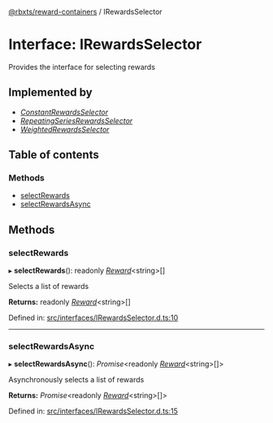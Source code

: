 [@rbxts/reward-containers](../README.md) / IRewardsSelector

# Interface: IRewardsSelector

Provides the interface for selecting rewards

## Implemented by

* [*ConstantRewardsSelector*](../classes/constantrewardsselector.md)
* [*RepeatingSeriesRewardsSelector*](../classes/repeatingseriesrewardsselector.md)
* [*WeightedRewardsSelector*](../classes/weightedrewardsselector.md)

## Table of contents

### Methods

- [selectRewards](irewardsselector.md#selectrewards)
- [selectRewardsAsync](irewardsselector.md#selectrewardsasync)

## Methods

### selectRewards

▸ **selectRewards**(): readonly [*Reward*](../README.md#reward)<string\>[]

Selects a list of rewards

**Returns:** readonly [*Reward*](../README.md#reward)<string\>[]

Defined in: [src/interfaces/IRewardsSelector.d.ts:10](https://github.com/Bytebit-Org/roblox-RewardContainers/blob/19b2d3b/src/interfaces/IRewardsSelector.d.ts#L10)

___

### selectRewardsAsync

▸ **selectRewardsAsync**(): *Promise*<readonly [*Reward*](../README.md#reward)<string\>[]\>

Asynchronously selects a list of rewards

**Returns:** *Promise*<readonly [*Reward*](../README.md#reward)<string\>[]\>

Defined in: [src/interfaces/IRewardsSelector.d.ts:15](https://github.com/Bytebit-Org/roblox-RewardContainers/blob/19b2d3b/src/interfaces/IRewardsSelector.d.ts#L15)

